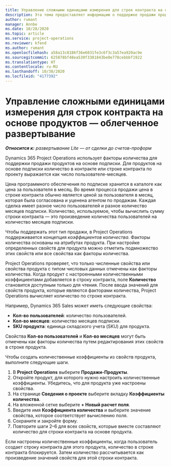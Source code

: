 ```yaml
---
title: Управление сложными единицами измерения для строк контракта на основе продуктов — облегченное развертывание
description: Эта тема предоставляет информацию о поддержке продажи продуктов на основе подписки.
author: rumant
manager: Annbe
ms.date: 10/28/2020
ms.topic: article
ms.service: project-operations
ms.reviewer: kfend
ms.author: rumant
ms.openlocfilehash: a58a13c8186f36e6031fe3c6f3c3a57ea920ac9e
ms.sourcegitcommit: 625878bf48ea530f3381843be0e778cebbbf1922
ms.translationtype: HT
ms.contentlocale: ru-RU
ms.lasthandoff: 10/30/2020
ms.locfileid: "4177392"
---
```

# <a name="manage-complex-units-for-product-based-contract-lines---lite"></a>Управление сложными единицами измерения для строк контракта на основе продуктов — облегченное развертывание

_**Относится к:** развертывание Lite — от сделки до счетов-проформ_

Dynamics 365 Project Operations использует факторы количества для поддержки продажи продуктов на основе подписки. Для продуктов на основе подписки количество в контракте или строке контракта по проекту выражается как число пользователе-месяцев.

Цена программного обеспечения по подписке хранится в каталоге как цена за пользователя в месяц. Во время процесса продажи цена в строке контракта обычно является ценой за пользователя в месяц, которая была согласована и уценена агентом по продажам. Каждая сделка имеет разное число пользователей и разное количество месяцев подписки. Количество, используемое, чтобы вычислить сумму строки контракта — это произведение количества пользователей на количество месяцев подписки.

Чтобы поддержать этот тип продажи, в Project Operations поддерживается концепция *коэффициентов количества*. Факторы количества основаны на атрибутах продукта. При настройке определенных свойств для продукта можно отметить подмножество этих свойств или все свойства как факторы количества.

Project Operations проверяет, что только численные свойства или свойства продукта с типом числовых данных отмечены как факторы количества. Когда продукт с настроенными количественными коэффициентами добавляется в строку контракта, поле **Количество** становится доступным только для чтения. После ввода значений для свойств продукта, которые являются факторами количества, Project Operations вычисляет количество по строке контракта.

Например, Dynamics 365 Sales может иметь следующие свойства:

- **Кол-во пользователей**: количество пользователей.
- **Кол-во месяцев**: количество месяцев подписки.
- **SKU продукта**: единица складского учета (SKU) для продукта.

Свойства **Кол-во пользователей** и **Кол-во месяцев** могут быть отмечены как факторы количества путем редактирования этих свойств в строке продукта.

Чтобы создать количественные коэффициенты из свойств продукта, выполните следующие шаги.

1. В **Project Operations** выберите **Продажи-Продукты**.
2. Откройте продукт, для которого нужно настроить количественные коэффициенты. Убедитесь, что для продукта уже настроены свойства.
3. На странице **Сведения о проекте** выберите вкладку **Коэффициенты количества**.
4. На вложенной сетке выберите **+ Новый расчет поля**.
5. Введите имя **Коэффициента количества** и выберите значение свойства, которое соответствует вычислению поля.
6. Сохраните и закройте форму.
7. Повторите шаги 2–6 для всех свойств, которые вместе составляют количество для строки контракта на основе продукта.

Если настроены количественные коэффициенты, когда пользователь создает строку контракта для этого продукта, количество в строке контракта блокируется. Затем количество рассчитывается как произведение значений свойств для этой строки контракта.
